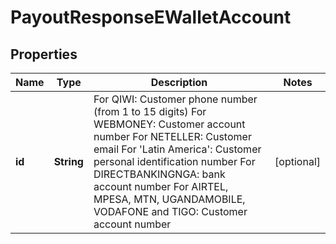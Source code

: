 
# PayoutResponseEWalletAccount

## Properties
Name | Type | Description | Notes
------------ | ------------- | ------------- | -------------
**id** | **String** | For QIWI: Customer phone number (from 1 to 15 digits) For WEBMONEY: Customer account number For NETELLER: Customer email For &#39;Latin America&#39;: Customer personal identification number For DIRECTBANKINGNGA: bank account number For AIRTEL, MPESA, MTN, UGANDAMOBILE, VODAFONE and TIGO: Customer account number |  [optional]



